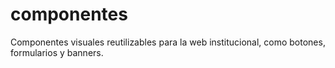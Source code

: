 # componentes

Componentes visuales reutilizables para la web institucional, como botones, formularios y banners.